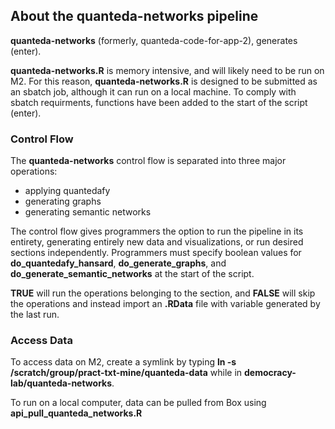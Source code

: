 ## About the quanteda-networks pipeline

__quanteda-networks__ (formerly, quanteda-code-for-app-2), generates (enter).  

__quanteda-networks.R__ is memory intensive, and will likely need to be run on M2. For this reason, __quanteda-networks.R__ is designed to be submitted as an sbatch job, although it can run on a local machine. To comply with sbatch requirments, functions have been added to the start of the script (enter). 

### Control Flow 

The __quanteda-networks__ control flow is separated into three major operations: 
- applying quantedafy
- generating graphs
- generating semantic networks  

The control flow gives programmers the option to run the pipeline in its entirety, generating entirely new data and visualizations, or run desired sections independently. Programmers must specify boolean values for __do_quantedafy_hansard__, __do_generate_graphs__, and __do_generate_semantic_networks__ at the start of the script. 

__TRUE__ will run the operations belonging to the section, and __FALSE__ will skip the operations and instead import an __.RData__ file with variable generated by the last run.

### Access Data 

To access data on M2, create a symlink by typing **ln -s /scratch/group/pract-txt-mine/quanteda-data** while in **democracy-lab/quanteda-networks**. 

To run on a local computer, data can be pulled from Box using **api_pull_quanteda_networks.R**
